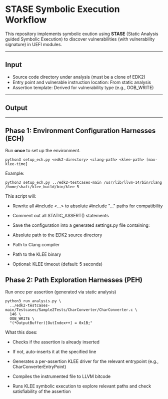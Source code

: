 # STASE Symbolic Execution Workflow

This repository implements symbolic exution using **STASE** (Static Analysis guided Symbolic Execution) to discover vulnerabilities (with vulnerability signature) in UEFI modules.

---

## Input

- Source code directory under analysis (must be a clone of EDK2)
- Entry point and vulnerable instruction location: From static analysis
- Assertion template: Derived for vulnerability type (e.g., OOB_WRITE)

---

## Output


---

## Phase 1: Environment Configuration Harnesses (ECH)

Run **once** to set up the environment.

```
python3 setup_ech.py <edk2-directory> <clang-path> <klee-path> [max-klee-time]
```
Example:
```
python3 setup_ech.py ../edk2-testcases-main /usr/lib/llvm-14/bin/clang /home/shafi/klee_build/bin/klee 5
```
This script will:

- Rewrite all #include <...> to absolute #include "..." paths for compatibility

- Comment out all STATIC_ASSERT() statements

- Save the configuration into a generated settings.py file containing:

 - Absolute path to the EDK2 source directory

 - Path to Clang compiler

 - Path to the KLEE binary

 - Optional: KLEE timeout (default: 5 seconds)

## Phase 2: Path Exploration Harnesses (PEH)
Run once per assertion (generated via static analysis)
```
python3 run_analysis.py \
  ../edk2-testcases-main/Testcases/Sample2Tests/CharConverter/CharConverter.c \
  146 \
  OOB_WRITE \
  "(*OutputBuffer)[OutIndex++] = 0x1B;"

```
 What this does:
- Checks if the assertion is already inserted

- If not, auto-inserts it at the specified line

- Generates a per-assertion KLEE driver for the relevant entrypoint (e.g., CharConverterEntryPoint)

- Compiles the instrumented file to LLVM bitcode

- Runs KLEE symbolic execution to explore relevant paths and check satisfiability of the assertion